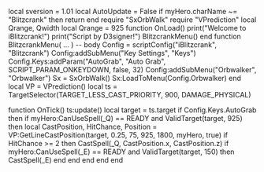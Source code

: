 local sversion = 1.01
local AutoUpdate = False
if myHero.charName ~= "Blitzcrank" then return end
require "SxOrbWalk"
require "VPrediction"
local Qrange, Qwidth 
local Qrange = 925
function OnLoad()
print("Welcome to iBlitzcrank!")
print("Script by D3signer!")
BlitzcrankMenu()
end
function BlitzcrankMenu( ... )
	-- body
Config = scriptConfig("iBlitzcrank", "Blitzcrank")
Config:addSubMenu("Key Settings", "Keys")
Config.Keys:addParam("AutoGrab", "Auto Grab", SCRIPT_PARAM_ONKEYDOWN, false, 32)
Config:addSubMenu("Orbwalker", "Orbwalker")
Sx = SxOrbWalk()
Sx:LoadToMenu(Config.Orbwalker)
end
local VP = VPrediction()
local ts = TargetSelector(TARGET_LESS_CAST_PRIORITY, 900, DAMAGE_PHYSICAL)

function OnTick()
	ts:update()
	local target = ts.target
	if Config.Keys.AutoGrab then
		if myHero:CanUseSpell(_Q) == READY and ValidTarget(target, 925) then
			local CastPosition,  HitChance,  Position = VP:GetLineCastPosition(target, 0.25, 75, 925, 1800, myHero, true)
			if HitChance >= 2 then
				CastSpell(_Q, CastPosition.x, CastPosition.z)
				if myHero:CanUseSpell(_E) == READY and ValidTarget(target, 150) then CastSpell(_E) end
			end
		end
	end
end

  
